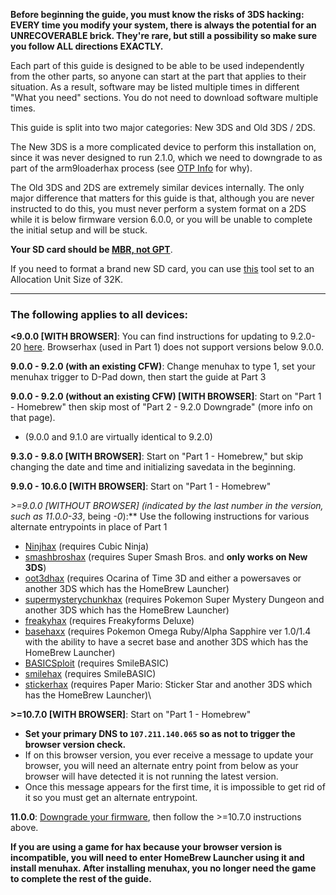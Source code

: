 **Before beginning the guide, you must know the risks of 3DS hacking: EVERY time you modify your system, there is always the potential for an UNRECOVERABLE brick. They're rare, but still a possibility so make sure you follow ALL directions EXACTLY.**

Each part of this guide is designed to be able to be used independently from the other parts, so anyone can start at the part that applies to their situation. As a result, software may be listed multiple times in different "What you need" sections. You do not need to download software multiple times.

This guide is split into two major categories: New 3DS and Old 3DS / 2DS.

The New 3DS is a more complicated device to perform this installation on, since it was never designed to run 2.1.0, which we need to downgrade to as part of the arm9loaderhax process (see [OTP Info](https://github.com/Plailect/Guide/wiki/OTP-Info) for why).

The Old 3DS and 2DS are extremely similar devices internally. The only major difference that matters for this guide is that, although you are never instructed to do this, you must never perform a system format on a 2DS while it is below firmware version 6.0.0, or you will be unable to complete the initial setup and will be stuck.

**Your SD card should be [MBR, not GPT](http://www.howtogeek.com/245610/)**.

If you need to format a brand new SD card, you can use [this](http://www.ridgecrop.demon.co.uk/index.htm?guiformat.htm) tool set to an Allocation Unit Size of 32K.

___

### The following applies to all devices:

**<9.0.0 [WITH BROWSER]**: You can find instructions for updating to 9.2.0-20 [here](https://github.com/Plailect/Guide/wiki/9.2.0-Update). Browserhax (used in Part 1) does not support versions below 9.0.0.

**9.0.0 - 9.2.0 (with an existing CFW)**: Change menuhax to type 1, set your menuhax trigger to D-Pad down, then start the guide at Part 3

**9.0.0 - 9.2.0 (without an existing CFW) [WITH BROWSER]**: Start on "Part 1 - Homebrew" then skip most of "Part 2 - 9.2.0 Downgrade" (more info on that page).    
  + (9.0.0 and 9.1.0 are virtually identical to 9.2.0)

**9.3.0 - 9.8.0 [WITH BROWSER]**: Start on "Part 1 - Homebrew," but skip changing the date and time and initializing savedata in the beginning.

**9.9.0 - 10.6.0 [WITH BROWSER]**: Start on "Part 1 - Homebrew"

**\>=9.0.0 [WITHOUT BROWSER] (indicated by the last number in the version, such as 11.0.0*-33*, being *-0*):** Use the following instructions for various alternate entrypoints in place of Part 1
  + [Ninjhax](http://smealum.github.io/ninjhax2/) (requires Cubic Ninja)    
  + [smashbroshax](https://gbatemp.net/threads/397194/) (requires Super Smash Bros. and **only works on New 3DS**)
  + [oot3dhax](https://github.com/yellows8/oot3dhax) (requires Ocarina of Time 3D and either a powersaves or another 3DS which has the HomeBrew Launcher)       
  + [supermysterychunkhax](https://smd.salthax.org/) (requires Pokemon Super Mystery Dungeon and another 3DS which has the HomeBrew Launcher)
  + [freakyhax](http://plutooo.github.io/freakyhax/) (requires Freakyforms Deluxe)
  + [basehaxx](http://mrnbayoh.github.io/basehaxx/) (requires Pokemon Omega Ruby/Alpha Sapphire ver 1.0/1.4 with the ability to have a secret base and another 3DS which has the HomeBrew Launcher)
  + [BASICSploit](https://mrnbayoh.github.io/basicsploit/) (requires SmileBASIC)
  + [smilehax](https://plutooo.github.io/smilehax/) (requires SmileBASIC)
  + [stickerhax](https://github.com/yellows8/stickerhax) (requires Paper Mario: Sticker Star and another 3DS which has the HomeBrew Launcher)\

**\>=10.7.0 [WITH BROWSER]**: Start on "Part 1 - Homebrew"
  + **Set your primary DNS to `107.211.140.065` so as not to trigger the browser version check.**
  + If on this browser version, you ever receive a message to update your browser, you will need an alternate entry point from below as your browser will have detected it is not running the latest version.
  + Once this message appears for the first time, it is impossible to get rid of it so you must get an alternate entrypoint.

**11.0.0**: [Downgrade your firmware](https://github.com/Plailect/Guide/wiki/Firmware-Downgrade), then follow the >=10.7.0 instructions above.

**If you are using a game for hax because your browser version is incompatible, you will need to enter HomeBrew Launcher using it and install menuhax. After installing menuhax, you no longer need the game to complete the rest of the guide.**
